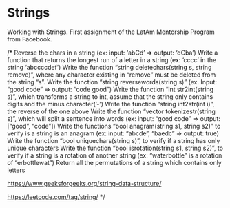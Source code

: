 # Strings
Working with Strings. First assignment of the LatAm Mentorship Program from Facebook. 

 /*
Reverse the chars in a string (ex: input: ‘abCd’ => output: ‘dCba’)
Write a function that returns the longest run of a letter in a string (ex: ‘cccc’ in the string ‘abccccdef’)
Write the function “string deletechars(string s, string remove)”, where any character existing in “remove” must be deleted from the string “s”.
Write the function “string reversewords(string s)” (ex. Input: “good code” => output: “code good”)
Write the function “int str2int(string s)”, which transforms a string to int, assume that the string only contains digits and the minus character(’-’)
Write the function “string int2str(int i)”, the reverse of the one above
Write the function “vector<string> tokenizestr(string s)”, which will split a sentence into words (ex: input: “good code” => output: [“good”, “code”])
Write the functions “bool anagram(string s1, string s2)” to verify is a string is an anagram (ex: input: “abcde”, “baedc” => output: true)
Write the function “bool uniquechars(string s)”, to verify if a string has only unique characters
Write the function “bool isrotation(string s1, string s2)”, to verify if a string is a rotation of another string (ex: “waterbottle” is a rotation of “erbottlewat”)
Return all the permutations of a string which contains only letters

https://www.geeksforgeeks.org/string-data-structure/

https://leetcode.com/tag/string/
*/
